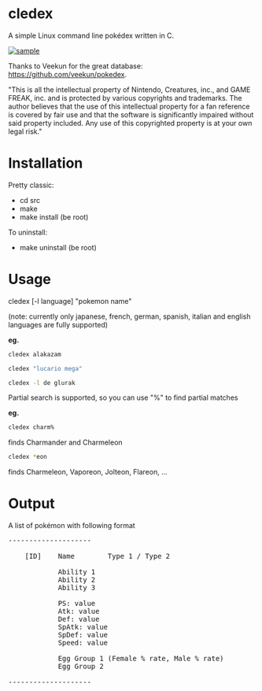 cledex
======

A simple Linux command line pokédex written in C.

<a href="http://it.tinypic.com?ref=2d0aq0i" target="_blank"><img src="http://i58.tinypic.com/2d0aq0i.png" border="0" alt="sample"></a>

Thanks to Veekun for the great database: https://github.com/veekun/pokedex.

"This is all the intellectual property of Nintendo, Creatures, inc., and GAME FREAK, inc. and is protected by various copyrights and trademarks. The author believes that the use of this intellectual property for a fan reference is covered by fair use and that the software is significantly impaired without said property included. Any use of this copyrighted property is at your own legal risk."


Installation
======

Pretty classic:

* cd src
* make
* make install (be root)

To uninstall:

* make uninstall (be root)

Usage
======

cledex [-l language] "pokemon name"  

(note: currently only japanese, french, german, spanish, italian and english languages are fully supported)  

**eg.**   
```bash
cledex alakazam  
```
```bash
cledex "lucario mega"  
```
```bash
cledex -l de glurak  
```

Partial search is supported, so you can use "%" to find partial matches  

**eg.**  
```bash
cledex charm%  
```
finds Charmander and Charmeleon
```bash
cledex *eon
```
finds Charmeleon, Vaporeon, Jolteon, Flareon, ...

Output
======

A list of pokémon with following format
<pre>
--------------------

	[ID]	Name		Type 1 / Type 2
	
			Ability 1     
			Ability 2
			Ability 3
	
			PS: value
			Atk: value
			Def: value
			SpAtk: value
			SpDef: value
			Speed: value
	
			Egg Group 1	(Female % rate, Male % rate)
			Egg Group 2

--------------------
</pre>
